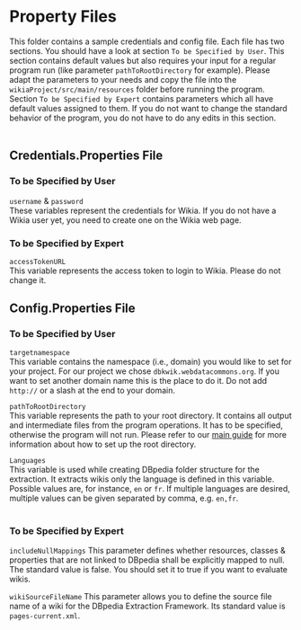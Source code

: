# Property Files

This folder contains a sample credentials and config file. Each file has two sections. You should have a look at section `To be Specified by User`. 
This section contains default values but also requires your input for a regular program run (like parameter `pathToRootDirectory` for example). Please adapt the parameters to your needs and copy the file into the `wikiaProject/src/main/resources` folder before running the program.<br/>
Section `To be Specified by Expert` contains parameters which all have default values assigned to them.
If you do not want to change the standard behavior of the program, you do not have to do any edits in this section.<br/><br/>

## Credentials.Properties File

### To be Specified by User
`username` & `password`<br/>
These variables represent the credentials for Wikia. If you do not have a Wikia user yet, you need to create one on the Wikia web page.

### To be Specified by Expert
`accessTokenURL`<br/>
This variable represents the access token to login to Wikia. Please do not change it.

## Config.Properties File

### To be Specified by User

`targetnamespace`<br/>
This variable contains the namespace (i.e., domain) you would like to set for your project. 
For our project we chose `dbkwik.webdatacommons.org`. If you want to set another domain name
this is the place to do it. Do not add `http://` or a slash at the end to your domain.
<br/>

`pathToRootDirectory`<br/>
This variable represents the path to your root directory. It contains all output and 
intermediate files from the program operations. It has to be specified, otherwise the 
program will not run. Please refer to our [main guide](./../../README.md) for more
information about how to set up the root directory.<br/>

`Languages`<br/>
This variable is used while creating DBpedia folder structure for the extraction. 
It extracts wikis only the language is defined in this variable. Possible values are, 
for instance, `en` or `fr`. If multiple languages are desired, multiple values can be 
given separated by comma, e.g. `en,fr`.<br/><br/>


### To be Specified by Expert

`includeNullMappings`
This parameter defines whether resources, classes & properties that are not linked 
to DBpedia shall be explicitly mapped to null. The standard value is false. You should
set it to true if you want to evaluate wikis.

`wikiSourceFileName`
This parameter allows you to define the source file name of a wiki for the DBpedia
Extraction Framework. Its standard value is `pages-current.xml`.

